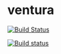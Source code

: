 # ventura

[![Build Status](https://travis-ci.org/TyRoXx/ventura.svg)](https://travis-ci.org/TyRoXx/ventura)

[![Build status](https://ci.appveyor.com/api/projects/status/vbspn9ofynbhgm5m/branch/master?svg=true)](https://ci.appveyor.com/project/TyRoXx/ventura/branch/master)
